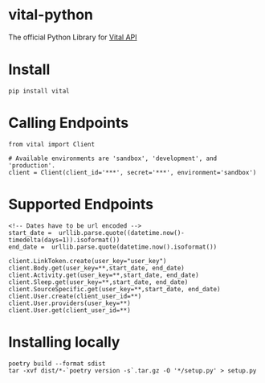 # vital-python

The official Python Library for [Vital API](https://docs.tryvital.io)


# Install
```
pip install vital
```

# Calling Endpoints

```
from vital import Client

# Available environments are 'sandbox', 'development', and 'production'.
client = Client(client_id='***', secret='***', environment='sandbox')
```

# Supported Endpoints

```
<!-- Dates have to be url encoded -->
start_date =  urllib.parse.quote((datetime.now()-timedelta(days=1)).isoformat())
end_date =  urllib.parse.quote(datetime.now().isoformat())

client.LinkToken.create(user_key="user_key")
client.Body.get(user_key=**,start_date, end_date)
client.Activity.get(user_key=**,start_date, end_date)
client.Sleep.get(user_key=**,start_date, end_date)
client.SourceSpecific.get(user_key=**,start_date, end_date)
client.User.create(client_user_id=**)
client.User.providers(user_key=**)
client.User.get(client_user_id=**)
```


# Installing locally 
```
poetry build --format sdist
tar -xvf dist/*-`poetry version -s`.tar.gz -O '*/setup.py' > setup.py
```
